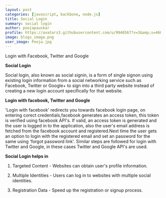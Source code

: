 ```yaml
---
layout: post
categories: [javascript, backbone, node.js]
title: Social Login
summary: social login
author: poojapauskar
profile: https://avatars3.githubusercontent.com/u/9946567?v=3&amp;s=460
image: blogs_image.png
user_image: Pooja.jpg
---
```


Login with Facebook, Twitter and Google

**Social Login**

Social login, also known as social sign­in, is a form of single sign­on using existing login information from a social networking service such as Facebook, Twitter or Google+ to sign into a third party website instead of creating a new login account specifically for that website.

**Login with facebook, Twitter and Google**

'Login with facebook' redirects you towards facebook login page, on entering corect credentials,facebook generates an access token, this token is verified using facebook API's. If valid, an access token is generated and the user is logged in to the application, also the user's email address is fetched from the facebook account and registered.Next time the user gets an option to login with the registered email and set an password for the same using 'forgot password link'.
	Similar steps are followed for login with Twitter and Google, in these cases Twitter and Google API's are used.

**Social Login helps in**

1. Targeted Content - Websites can obtain user's profile information.

2. Multiple Identities - Users can log in to websites with multiple social identities.

3. Registration Data - Speed up the registration or sign­up process.


